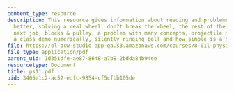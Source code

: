 ```yaml
---
content_type: resource
description: This resource gives information about reading and problems on is bigger
  better, solving a real wheel, don?t break the wheel, the rest of the problem, your
  next job, blocks & pulley, a problem with many concepts, projectile mystery, analyzing
  a class demo numerically, silently ringing bell and how simple is a simple pendulum.
file: https://ol-ocw-studio-app-qa.s3.amazonaws.com/courses/8-01l-physics-i-classical-mechanics-fall-2005/3405e1c2ac52edfc9854cf5cfbb105de_ps11.pdf
file_type: application/pdf
parent_uid: 1d351dfe-ae87-8648-a7b8-2bdda84b94ee
resourcetype: Document
title: ps11.pdf
uid: 3405e1c2-ac52-edfc-9854-cf5cfbb105de
---
```

